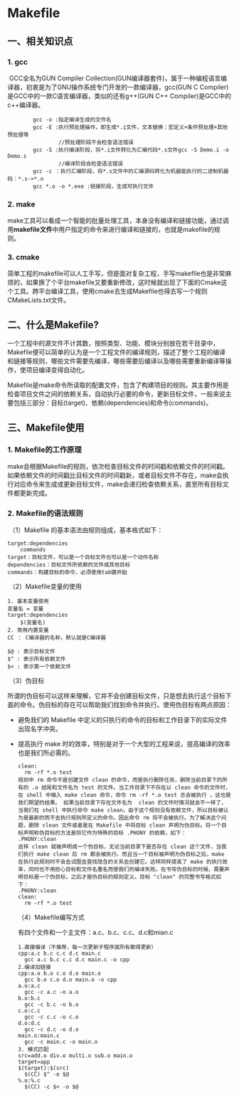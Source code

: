 # Makefile

## 	一、相关知识点

### 	1. gcc

​	GCC全名为GUN Compiler Collection(GUN编译器套件)，属于一种编程语言编译器，初衷是为了GNU操作系统专门开发的一款编译器，gcc(GUN C Compiler)是GCC中的一款C语言编译器，类似的还有g++(GUN C++ Compiler)是GCC中的c++编译器。

```
		gcc -o :指定编译生成的文件名
		gcc -E :执行预处理操作，即生成*.i文件，文本替换：宏定义+条件预处理+其他预处理等
				//预处理阶段不会检查语法错误
		gcc -S :执行编译阶段，将*.i文件转化为汇编代码*.s文件gcc -S Demo.i -o Demo.s
				//编译阶段会检查语法错误
		gcc -c ：执行汇编阶段，将*.s文件中的汇编源码转化为机器能执行的二进制机器码：*.s->*.o
		gcc *.o -o *.exe :链接阶段，生成可执行文件
```

### 	2. make

​	make工具可以看成一个智能的批量处理工具，本身没有编译和链接功能，通过调用**makefile文件**中用户指定的命令来进行编译和链接的，也就是makefile的规则。

### 	3. cmake

​	简单工程的makefile可以人工手写，但是面对复杂工程，手写makefile也是非常麻烦的，如果换了个平台makefile又要重新修改，这时候就出现了下面的Cmake这个工具。跨平台编译工具，使用cmake去生成Makefile也得去写一个规则CMakeLists.txt文件。 

## 	二、什么是Makefile?

​	一个工程中的源文件不计其数，按照类型、功能、模块分别放在若干目录中，Makefile便可以简单的认为是一个工程文件的编译规则，描述了整个工程的编译和链接等规则，哪些文件需要先编译，哪些需要后编译以及哪些需要重新编译等操作，使项目编译变得自动化。

​	Makefile是make命令所读取的配置文件，包含了构建项目的规则。其主要作用是检查项目文件之间的依赖关系，自动执行必要的命令，更新目标文件，一般来说主要包括三部分：目标(target)、依赖(dependencies)和命令(commands)。

## 三、Makefile使用

### 1. Makefile的工作原理

​	make会根据Makefile的规则，依次检查目标文件的时间戳和依赖文件的时间戳。如果依赖文件的时间戳比目标文件的时间戳新，或者目标文件不存在，make会执行对应命令来生成或更新目标文件，make会递归检查依赖关系，直至所有目标文件都更新完成。

### 2. Makefile的语法规则

​	（1）Makefile 的基本语法由规则组成，基本格式如下：

```
target:dependencies
	commands
target：目标文件，可以是一个目标文件也可以是一个动作名称
dependencies：目标文件所依赖的文件或其他目标
commands：构建目标的命令，必须使用tab键开始
```

​	（2）Makefile变量的使用

```
1. 基本变量使用
变量名 = 变量
target:dependencies
	$(变量名) 
2. 常用内置变量
CC ： C编译器的名称，默认就是C编译器

$@ : 表示目标文件
$^ : 表示所有依赖文件
$< : 表示第一个依赖文件
```

​	（3）伪目标

​	所谓的伪目标可以这样来理解，它并不会创建目标文件，只是想去执行这个目标下面的命令。伪目标的存在可以帮助我们找到命令并执行。使用伪目标有两点原因：

- 避免我们的 Makefile 中定义的只执行的命令的目标和工作目录下的实际文件出现名字冲突。

- 提高执行 make 时的效率，特别是对于一个大型的工程来说，提高编译的效率也是我们所必需的。

  ```
  clean:
  	rm -rf *.o test
  规则中 rm 命令不是创建文件 clean 的命令，而是执行删除任务，删除当前目录下的所有的 .o 结尾和文件名为 test 的文件。当工作目录下不存在以 clean 命令的文件时，在 shell 中输入 make clean 命令，命令 rm -rf *.o test 总会被执行 ，这也是我们期望的结果。 如果当前目录下存在文件名为  clean 的文件时情况就会不一样了，当我们在 shell 中执行命令 make clean，由于这个规则没有依赖文件，所以目标被认为是最新的而不去执行规则所定义的命令。因此命令 rm 将不会被执行。为了解决这个问题，删除 clean 文件或者是在 Makefile 中将目标 clean 声明为伪目标。将一个目标声明称伪目标的方法是将它作为特殊的目标 .PHONY 的依赖，如下：
  .PHONY:clean
  这样 clean 就被声明成一个伪目标，无论当前目录下是否存在 clean 这个文件，当我们执行 make clean 后 rm 都会被执行。而且当一个目标被声明为伪目标之后，make 在执行此规则时不会去试图去查找隐含的关系去创建它。这样同样提高了 make 的执行效率，同时也不用担心目标和文件名重名而使我们的编译失败。在书写伪目标的时候，需要声明目标是一个伪目标，之后才是伪目标的规则定义。目标 "clean" 的完整书写格式如下：
  .PHONY:clean
  clean:
  	rm -rf *.o test
  ```

  （4）Makefile编写方式

  有四个文件和一个主文件：a.c、b.c、c.c、d.c和mian.c

  ```
  1.直接编译（不推荐，每一次更新子程序就所有都得更新）
  cpp:a.c b.c c.c d.c main.c
  	gcc a.c b.c c.c d.c main.c -o cpp
  2.编译加链接
  cpp:a.o b.o c.o d.o main.o
  	gcc b.o c.o d.o main.o -o cpp
  a.o:a.c
  	gcc -c a.c -o a.o
  b.o:b.c
  	gcc -c b.c -o b.o
  c.o:c.c
  	gcc -c c.c -o c.o
  d.o:d.c
  	gcc -c d.c -o d.o
  main.o:main.c
  	gcc -c main.c -o main.o
  3. 模式匹配
  src=add.o div.o multi.o sub.o main.o
  target=app
  $(target):$(src)
  	$(CC) $^ -o $@
  %.o:%.c
  	$(CC) -c $< -o $@ 
  ```

